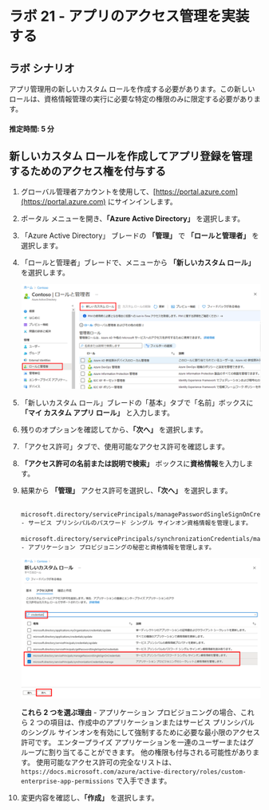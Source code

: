 ﻿---
lab:
    title: '21 - 新しいカスタム ロールを作成してアプリ登録を管理するためのアクセス権を付与する'
    learning path: '03'
    module: 'モジュール 01 - SSO 用エンタープライズ アプリの統合の計画と設計を行う'
---

# ラボ 21 - アプリのアクセス管理を実装する

## ラボ シナリオ

アプリ管理用の新しいカスタム ロールを作成する必要があります。この新しいロールは、資格情報管理の実行に必要な特定の権限のみに限定する必要があります。

#### 推定時間: 5 分

## 新しいカスタム ロールを作成してアプリ登録を管理するためのアクセス権を付与する

1. グローバル管理者アカウントを使用して、[https://portal.azure.com](https://portal.azure.com) にサインインします。

2. ポータル メニューを開き、**「Azure Active Directory」** を選択します。

3. 「Azure Active Directory」 ブレードの **「管理」** で **「ロールと管理者」** を選択します。

4. 「ロールと管理者」ブレードで、メニューから **「新しいカスタム ロール」** を選択します。

    ![「新しいカスタム ロール」メニュー オプションが強調表示されている「ロールと管理者」ブレードを表示している画面イメージ](./media/lp3-mod1-new-custom-role.png)

5. 「新しいカスタム ロール」ブレードの「基本」タブで「名前」ボックスに **「マイ カスタム アプリ ロール」** と入力します。

6. 残りのオプションを確認してから、**「次へ」** を選択します。

7. 「アクセス許可」タブで、使用可能なアクセス許可を確認します。

8. **「アクセス許可の名前または説明で検索」** ボックスに**資格情報**を入力します。

9. 結果から **「管理」** アクセス許可を選択し、**「次へ」** を選択します。

    ```
       microsoft.directory/servicePrincipals/managePasswordSingleSignOnCredentials - サービス プリンシパルのパスワード シングル サインオン資格情報を管理します。
       microsoft.directory/servicePrincipals/synchronizationCredentials/manage - アプリケーション プロビジョニングの秘密と資格情報を管理します。
    ```

    ![検索、アクセス許可の管理、「次へ」が強調表示された「新しいカスタム ロールのアクセス許可」タブを表示している画面イメージ](./media/lp3-mod1-custom-role-permissions.png)

    **これら 2 つを選ぶ理由** - アプリケーション プロビジョニングの場合、これら 2 つの項目は、作成中のアプリケーションまたはサービス プリンシパルのシングル サインオンを有効にして強制するために必要な最小限のアクセス許可です。 エンタープライズ アプリケーションを一連のユーザーまたはグループに割り当てることができます。  他の権限も付与される可能性があります。  使用可能なアクセス許可の完全なリストは、`https://docs.microsoft.com/azure/active-directory/roles/custom-enterprise-app-permissions` で入手できます。

10. 変更内容を確認し、**「作成」** を選択します。
